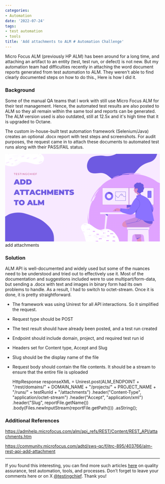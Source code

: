 ```yaml
---
categories:
- Automation
date: '2022-07-24'
tags:
- test automation
- tools
title: 'Add attachments to ALM # Automation Challenge'
---
```


Micro Focus ALM (previously HP ALM) has been around for a long time, and
attaching an artifact to an entity (test, test run, or defect) is not new. But
my automation team had difficulties recently in attaching the word document
reports generated from test automation to ALM. They weren't able to find
clearly documented steps on how to do this., Here is how I did it.

### **Background**

Some of the manual QA teams that I work with still use Micro Focus ALM for
their test management. Hence, the automated test results are also posted to
ALM so they all remain within the same tool and reports can be generated. The
ALM version used is also outdated, still at 12.5x and it's high time that it
is upgraded to Octane.

The custom in-house-built test automation framework (Selenium/Java) creates an
optional .docx report with test steps and screenshots. For audit purposes, the
request came in to attach these documents to automated test runs along with
their PASS/FAIL status.

![](/assets/img/posts/add_attachments-1024x576.png)add attachments

### Solution

ALM API is well-documented and widely used but some of the nuances need to be
understood and tried out to effectively use it. Most of the documentation and
suggestions included were to use multipart/form-data, but sending a .docx with
text and images in binary form had its own problems to handle. As a result, I
had to switch to octet-stream. Once it is done, it is pretty straightforward.

  * The framework was using Unirest for all API interactions. So it simplified the request.
  * Request type should be POST
  * The test result should have already been posted, and a test run created
  * Endpoint should include domain, project, and required test run id 
  * Headers set for Content type, Accept and Slug
  * Slug should be the display name of the file
  * Request body should contain the file contents. It should be a stream to ensure that the entire file is uploaded

    
    
    HttpResponse<string> responseXML = Unirest.post(ALM_ENDPOINT + "/rest/domains/" + DOMAIN_NAME + "/projects/" + PROJECT_NAME + "/runs/" + testRunId + "/attachments")
    .header("Content-Type", "application/octet-stream")
    .header("Accept", "application/xml")
    .header("Slug", reportFile.getName())
    .body(Files.newInputStream(reportFile.getPath()))
    .asString();

### Additional References

<https://admhelp.microfocus.com/alm/api_refs/REST/Content/REST_API/attachments.htm>

<https://community.microfocus.com/adtd/sws-qc/f/itrc-895/403766/alm-rest-api-add-attachment>

* * *

If you found this interesting, you can find more such articles
[here](https://skthetester.github.io/) on quality assurance, test automation,
tools, and processes. Don’t forget to leave your comments here or on X
[@testingchief](https://x.com/testingchief). Thank you!